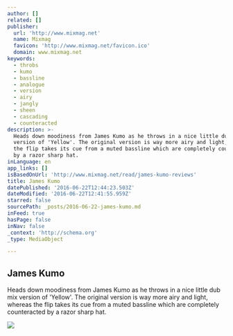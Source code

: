 ```yaml
---
author: []
related: []
publisher:
  url: 'http://www.mixmag.net'
  name: Mixmag
  favicon: 'http://www.mixmag.net/favicon.ico'
  domain: www.mixmag.net
keywords:
  - throbs
  - kumo
  - bassline
  - analogue
  - version
  - airy
  - jangly
  - sheen
  - cascading
  - counteracted
description: >-
  Heads down moodiness from James Kumo as he throws in a nice little dub mix
  version of 'Yellow'. The original version is way more airy and light, whereas
  the flip takes its cue from a muted bassline which are completely counteracted
  by a razor sharp hat.
inLanguage: en
app_links: []
isBasedOnUrl: 'http://www.mixmag.net/read/james-kumo-reviews'
title: James Kumo
datePublished: '2016-06-22T12:44:23.503Z'
dateModified: '2016-06-22T12:41:55.959Z'
starred: false
sourcePath: _posts/2016-06-22-james-kumo.md
inFeed: true
hasPage: false
inNav: false
_context: 'http://schema.org'
_type: MediaObject

---
```

<article style=""><h1>James Kumo</h1><p>Heads down moodiness from James Kumo as he throws in a nice little dub mix version of 'Yellow'. The original version is way more airy and light, whereas the flip takes its cue from a muted bassline which are completely counteracted by a razor sharp hat.</p><img src="http://www.mixmag.net/assets/uploads/images/_facebook/James-Yellow.jpg" /></article>
